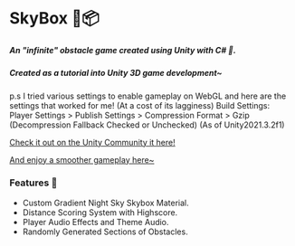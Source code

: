 # SkyBox 🌌📦
##### An "infinite" obstacle game created using Unity with C# 👾.
##### Created as a tutorial into Unity 3D game development~

p.s I tried various settings to enable gameplay on WebGL and here are the settings that worked for me! (At a cost of its lagginess)
Build Settings: Player Settings > Publish Settings > Compression Format > Gzip (Decompression Fallback Checked or Unchecked)
(As of Unity2021.3.2f1)

<p><a href = "https://play.unity.com/mg/other/skybox_webgzip">Check it out on the Unity Community it here!</a></p>
<p><a href = "https://isabelchong.github.io/SkyBox/">And enjoy a smoother gameplay here~</a></p>


### Features 🦫
- Custom Gradient Night Sky Skybox Material.
- Distance Scoring System with Highscore.
- Player Audio Effects and Theme Audio.
- Randomly Generated Sections of Obstacles.
